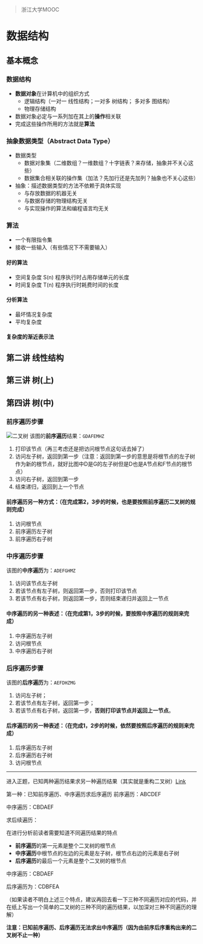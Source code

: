 > 浙江大学MOOC
# 数据结构

## 基本概念
### 数据结构
- **数据对象**在计算机中的组织方式
    - 逻辑结构（一对一 线性结构；一对多 树结构； 多对多 图结构）
    - 物理存储结构
- 数据对象必定与一系列加在其上的**操作**相关联
- 完成这些操作所用的方法就是**算法**

### 抽象数据类型（Abstract Data Type）
- 数据类型
    - 数据对象集（二维数组？一维数组？十字链表？来存储，抽象并不关心这些）
    - 数据集合相关联的操作集（加法？先加行还是先加列？抽象也不关心这些）
- 抽象：描述数据类型的方法不依赖于具体实现
    - 与存放数据的机器无关
    - 与数据存储的物理结构无关
    - 与实现操作的算法和编程语言均无关

### 算法
- 一个有限指令集
- 接收一些输入（有些情况下不需要输入）

#### 好的算法
- 空间复杂度 S(n) 程序执行时占用存储单元的长度
- 时间复杂度 T(n) 程序执行时耗费时间的长度

#### 分析算法
- 最坏情况复杂度
- 平均复杂度

#### 复杂度的渐近表示法

## 第二讲 线性结构

## 第三讲 树(上)

## 第四讲 树(中)



### 前序遍历步骤
![二叉树](https://images2015.cnblogs.com/blog/795187/201510/795187-20151023201552927-578458496.png)
该图的**前序遍历**结果：`GDAFEMHZ`
1. 打印该节点（再三考虑还是把访问根节点这句话去掉了）
1. 访问左子树，返回到第一步（注意：返回到第一步的意思是将根节点的左子树作为新的根节点，就好比图中D是G的左子树但是D也是A节点和F节点的根节点）
1. 访问右子树，返回到第一步
1. 结束递归，返回到上一个节点

#### 前序遍历另一种方式：（在完成第2，3步的时候，也是要按照前序遍历二叉树的规则完成）
1. 访问根节点
1. 前序遍历左子树
1. 前序遍历右子树

### 中序遍历步骤
该图的**中序遍历**为：`ADEFGHMZ`
1. 访问该节点左子树
1. 若该节点有左子树，则返回第一步，否则打印该节点
1. 若该节点有右子树，则返回第一步，否则结束递归并返回上一节点

#### 中序遍历的另一种表述：（在完成第1，3步的时候，要按照中序遍历的规则来完成）
1. 中序遍历左子树
1. 访问根节点
1. 中序遍历右子树

### 后序遍历步骤
该图的**后序遍历**为：`AEFDHZMG`
1. 访问左子树；
1. 若该节点有左子树，返回第一步；
1. 若该节点有右子树，返回第一步，**否则打印该节点并返回上一节点**。

#### 后序遍历的另一种表述：（在完成1，2步的时候，依然要按照后序遍历的规则来完成）
1. 后序遍历左子树
1. 后序遍历右子树
1. 访问根节点

---
进入正题，已知两种遍历结果求另一种遍历结果（其实就是重构二叉树）[Link](https://www.cnblogs.com/lanhaicode/p/10390147.html)

第一种：已知前序遍历、中序遍历求后序遍历
前序遍历：ABCDEF

中序遍历：CBDAEF

求后续遍历：

在进行分析前读者需要知道不同遍历结果的特点

- **前序遍历**的第一元素是整个二叉树的根节点
- **中序遍历**中根节点的左边的元素是左子树，根节点右边的元素是右子树
- **后序遍历**的最后一个元素是整个二叉树的根节点


中序遍历：CBDAEF

后序遍历为：CDBFEA

（如果读者不明白上述三个特点，建议再回去看一下三种不同遍历对应的代码，并在纸上写出一个简单的二叉树的三种不同的遍历结果，以加深对三种不同遍历的理解）


**注意：已知前序遍历、后序遍历无法求出中序遍历（因为由前序后序重构出来的二叉树不止一种）**